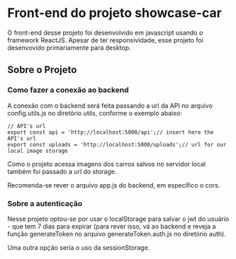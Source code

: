 # Front-end do projeto showcase-car

O front-end desse projeto foi desenvolvido em javascript usando o framework ReactJS. Apesar de ter responsividade, esse projeto foi desenvovido primariamente para desktop.

## Sobre o Projeto

### Como fazer a conexão ao backend

A conexão com o backend será feita passando a url da API no arquivo config.utils.js no diretório utils, conforme o exemplo abaixo:
```
// API's url
export const api = 'http://localhost:5000/api';// insert here the API's url
export const uploads = 'http://localhost:5000/uploads';// url for our local image storage

```
Como o projeto acessa imagens dos carros salvos no servidor local também foi passado a url do storage.

Recomenda-se rever o arquivo app.js do backend, em específico o cors.

### Sobre a autenticação

Nesse projeto optou-se por usar o localStorage para salvar o jwt do usuário - que tem 7 dias para expirar (para rever isso, vá ao backend e reveja a função generateToken no arquivo generateToken.auth.js no diretório auth).

Uma outra opção seria o uso da sessionStorage.